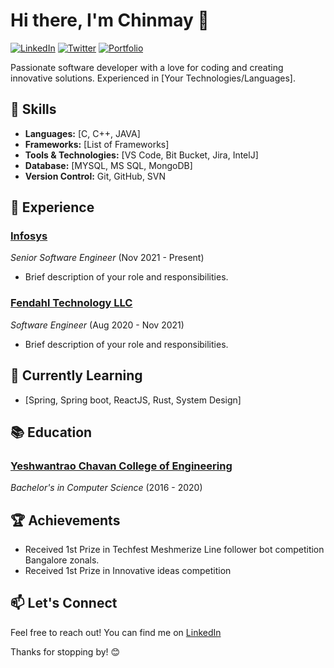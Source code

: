 

<!--
**chinmaykothe/chinmaykothe** is a ✨ _special_ ✨ repository because its `README.md` (this file) appears on your GitHub profile.

Here are some ideas to get you started:

- 🔭 I’m currently working on ...
- 🌱 I’m currently learning ...
- 👯 I’m looking to collaborate on ...
- 🤔 I’m looking for help with ...
- 💬 Ask me about ...
- 📫 How to reach me: ...
- 😄 Pronouns: ...
- ⚡ Fun fact: ...
-->

# Hi there, I'm Chinmay 👋
[![LinkedIn](https://img.shields.io/badge/-LinkedIn-blue?style=flat&logo=linkedin&logoColor=white)](https://www.linkedin.com/in/chinmay-kothe-089358186/)
[![Twitter](https://img.shields.io/badge/-Twitter-blue?style=flat&logo=twitter&logoColor=white)](https://twitter.com/yourtwitterhandle)
[![Portfolio](https://img.shields.io/badge/-Portfolio-black?style=flat&logo=react&logoColor=white)](https://yourportfolio.com)

Passionate software developer with a love for coding and creating innovative solutions. Experienced in [Your Technologies/Languages].

## 🚀 Skills

- **Languages:** [C, C++, JAVA]
- **Frameworks:** [List of Frameworks]
- **Tools & Technologies:** [VS Code, Bit Bucket, Jira, IntelJ]
- **Database:** [MYSQL, MS SQL, MongoDB]
- **Version Control:** Git, GitHub, SVN

## 💼 Experience

### [Infosys](https://companywebsite.com)
*Senior Software Engineer* (Nov 2021 - Present)
- Brief description of your role and responsibilities.

### [Fendahl Technology LLC](https://anothercompany.com)
*Software Engineer* (Aug 2020 - Nov 2021)
- Brief description of your role and responsibilities.

## 🌱 Currently Learning

- [Spring, Spring boot, ReactJS, Rust, System Design]

## 📚 Education

### [Yeshwantrao Chavan College of Engineering](https://universitywebsite.com)
*Bachelor's in Computer Science* (2016 - 2020)

<!--## 🌐 Projects

### [Project Name 1](https://project1.com)
- Short description of the project.
- Technologies used: [Tech Stack]
- [Link to the project repository]

### [Project Name 2](https://project2.com)
- Short description of the project.
- Technologies used: [Tech Stack]
- [Link to the project repository] !-->

## 🏆 Achievements

- Received 1st Prize in Techfest Meshmerize Line follower bot competition Bangalore zonals.
- Received 1st Prize in Innovative ideas competition

## 📫 Let's Connect

Feel free to reach out! You can find me on [LinkedIn](https://www.linkedin.com/in/chinmay-kothe-089358186/)
<!--and [Twitter](https://twitter.com/yourtwitterhandle). Check out my [portfolio](https://yourportfolio.com) for more projects. --!>

<!--## ⚡ Fun Fact

- Insert a fun and interesting fact about yourself. --!>

Thanks for stopping by! 😊

